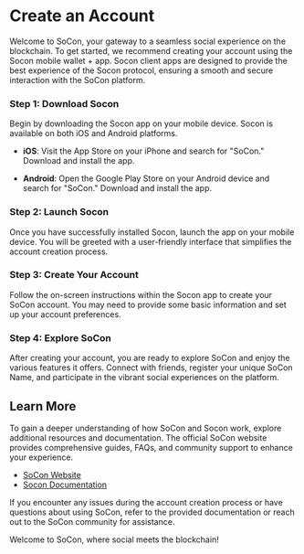 # Create an Account

Welcome to SoCon, your gateway to a seamless social experience on the blockchain. To get started, we recommend creating your account using the Socon mobile wallet + app. Socon client apps are designed to provide the best experience of the Socon protocol, ensuring a smooth and secure interaction with the SoCon platform.

### Step 1: Download Socon

Begin by downloading the Socon app on your mobile device. Socon is available on both iOS and Android platforms.

- **iOS**: Visit the App Store on your iPhone and search for "SoCon." Download and install the app.

- **Android**: Open the Google Play Store on your Android device and search for "SoCon." Download and install the app.

### Step 2: Launch Socon

Once you have successfully installed Socon, launch the app on your mobile device. You will be greeted with a user-friendly interface that simplifies the account creation process.

### Step 3: Create Your Account

Follow the on-screen instructions within the Socon app to create your SoCon account. You may need to provide some basic information and set up your account preferences.

### Step 4: Explore SoCon

After creating your account, you are ready to explore SoCon and enjoy the various features it offers. Connect with friends, register your unique SoCon Name, and participate in the vibrant social experiences on the platform.

## Learn More

To gain a deeper understanding of how SoCon and Socon work, explore additional resources and documentation. The official SoCon website provides comprehensive guides, FAQs, and community support to enhance your experience.

- [SoCon Website](https://socialcontinent.xyz)
- [Socon Documentation](https://docs.socialcontinent.xyz)

If you encounter any issues during the account creation process or have questions about using SoCon, refer to the provided documentation or reach out to the SoCon community for assistance.

Welcome to SoCon, where social meets the blockchain!